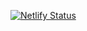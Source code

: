 [![Netlify Status](https://api.netlify.com/api/v1/badges/9a6c3321-2357-4b78-874c-e074600b105a/deploy-status)](https://lampadajavascript.netlify.app/)
